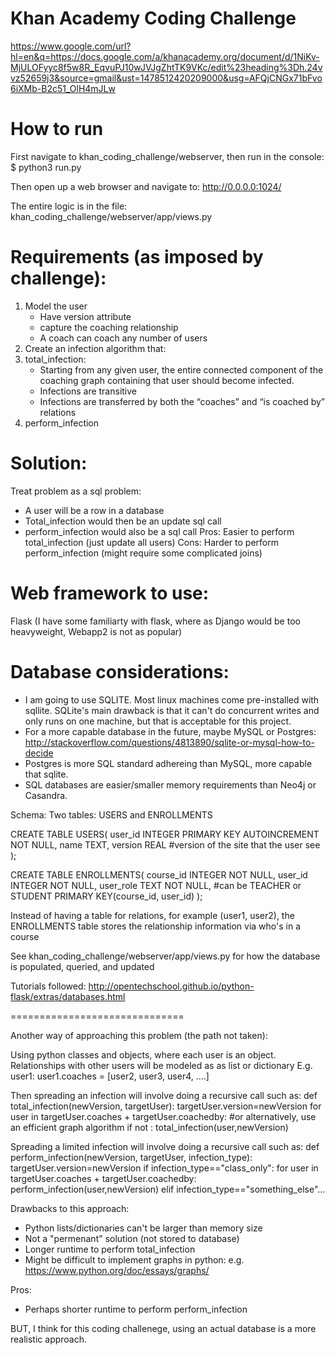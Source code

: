 # Khan Academy Coding Challenge
https://www.google.com/url?hl=en&q=https://docs.google.com/a/khanacademy.org/document/d/1NiKv-MjULOFyyc8f5w8R_EqvuPJ10wJVJgZhtTK9VKc/edit%23heading%3Dh.24vvz52659j3&source=gmail&ust=1478512420209000&usg=AFQjCNGx71bFvo6iXMb-B2c51_OlH4mJLw

# How to run
First navigate to khan_coding_challenge/webserver, then run in the console:
$ python3 run.py

Then open up a web browser and navigate to: http://0.0.0.0:1024/

The entire logic is in the file: khan_coding_challenge/webserver/app/views.py


# Requirements (as imposed by challenge):
1. Model the user 
	- Have version attribute
	- capture the coaching relationship
	- A coach can coach any number of users
2. Create an infection algorithm that:
 1. total_infection:
	- Starting from any given user, the entire connected component of the coaching graph containing that user should become infected.
 	- Infections are transitive
 	- Infections are transferred by both the “coaches” and “is coached by” relations
 2. perform_infection


# Solution:
Treat problem as a sql problem:
* A user will be a row in a database
* Total_infection would then be an update sql call
* perform_infection would also be a sql call
Pros:
Easier to perform total_infection (just update all users)
Cons:
Harder to perform perform_infection (might require some complicated joins)


# Web framework to use:
Flask (I have some familiarty with flask, where as Django would be too heavyweight, Webapp2 is not as popular)


# Database considerations:
* I am going to use SQLITE. Most linux machines come pre-installed with sqllite. SQLite's main drawback is that it can't do concurrent writes and only runs on one machine, but that is acceptable for this project.
* For a more capable database in the future, maybe MySQL or Postgres: http://stackoverflow.com/questions/4813890/sqlite-or-mysql-how-to-decide
* Postgres is more SQL standard adhereing than MySQL, more capable that sqlite.
* SQL databases are easier/smaller memory requirements than Neo4j or Casandra.

Schema:
Two tables: USERS and ENROLLMENTS

CREATE TABLE USERS(
   user_id INTEGER PRIMARY KEY AUTOINCREMENT NOT NULL,
   name TEXT,
   version REAL #version of the site that the user see
);

CREATE TABLE ENROLLMENTS(
   course_id INTEGER NOT NULL,
   user_id INTEGER NOT NULL,
   user_role TEXT NOT NULL, #can be TEACHER or STUDENT
   PRIMARY KEY(course_id, user_id)
);

Instead of having a table for relations, for example (user1, user2), the ENROLLMENTS table stores the relationship information via who's in a course

See khan_coding_challenge/webserver/app/views.py for how the database is populated, queried, and updated

Tutorials followed:
http://opentechschool.github.io/python-flask/extras/databases.html


==============================

Another way of approaching this problem (the path not taken):

Using python classes and objects, where each user is an object. 
Relationships with other users will be modeled as as list or dictionary
E.g.
user1:
user1.coaches = [user2, user3, user4, ....]

Then spreading an infection will involve doing a recursive call such as:
def total_infection(newVersion, targetUser):
	targetUser.version=newVersion
	for user in targetUser.coaches + targetUser.coachedby: #or alternatively, use an efficient graph algorithm
		if not <something that detects cycle looping>:
			total_infection(user,newVersion)

Spreading a limited infection will involve doing a recursive call such as:
def perform_infection(newVersion, targetUser, infection_type):
	targetUser.version=newVersion
	if infection_type=="class_only":
		for user in targetUser.coaches + targetUser.coachedby:
				perform_infection(user,newVersion)
	elif infection_type=="something_else"...

Drawbacks to this approach:
* Python lists/dictionaries can't be larger than memory size
* Not a "permenant" solution (not stored to database)
* Longer runtime to perform total_infection
* Might be difficult to implement graphs in python: e.g. https://www.python.org/doc/essays/graphs/

Pros:
* Perhaps shorter runtime to perform perform_infection

BUT, I think for this coding challenege, using an actual database is a more realistic approach.
